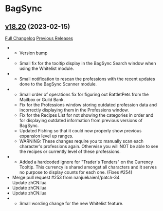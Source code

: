 # BagSync

## [v18.20](https://github.com/Xruptor/BagSync/tree/v18.20) (2023-02-15)
[Full Changelog](https://github.com/Xruptor/BagSync/compare/v18.19...v18.20) [Previous Releases](https://github.com/Xruptor/BagSync/releases)

-   
    * Version bump  
-   
    * Small fix for the tooltip display in the BagSync Search window when using the Whitelist module.  
-   
    * Small notification to rescan the professions with the recent updates done to the BagSync Scanner module.  
-   
    * Small order of operations fix for figuring out BattletPets from the Mailbox or Guild Bank.  
    * Fix for the Professions window storing outdated profession data and incorrectly displaying them in the Professions window.  
    * Fix for the Recipes List for not showing the categories in order and for displaying outdated information from previous versions of BagSync.  
    * Updated Fishing so that it could now properly show previous expansion level up ranges.  
    * WARNING:  These changes require you to manually scan each character's professions again.  Otherwise you will NOT be able to see the recipes or currently level of these professions.  
-   
    * Added a hardcoded ignore for "Trader's Tenders" on the Currency Tooltip.  This currency is shared amongst all characters and it serves no purpose to display counts for each one.  (Fixes #254)  
- Merge pull request #253 from nanjuekaien1/patch-34  
    Update zhCN.lua  
- Update zhCN.lua  
- Update zhCN.lua  
-   
    * Small wording change for the new Whitelist feature.  